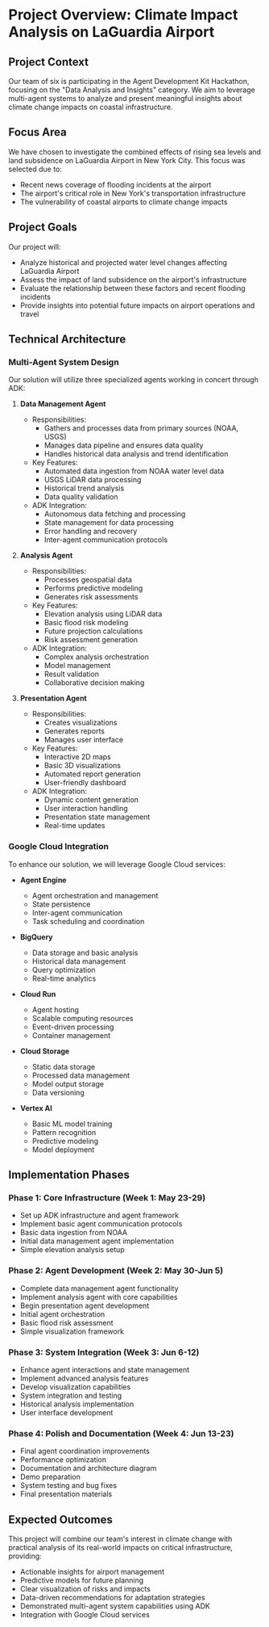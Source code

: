 # Project Overview: Climate Impact Analysis on LaGuardia Airport

## Project Context
Our team of six is participating in the Agent Development Kit Hackathon, focusing on the "Data Analysis and Insights" category. We aim to leverage multi-agent systems to analyze and present meaningful insights about climate change impacts on coastal infrastructure.

## Focus Area
We have chosen to investigate the combined effects of rising sea levels and land subsidence on LaGuardia Airport in New York City. This focus was selected due to:
* Recent news coverage of flooding incidents at the airport
* The airport's critical role in New York's transportation infrastructure
* The vulnerability of coastal airports to climate change impacts

## Project Goals
Our project will:
* Analyze historical and projected water level changes affecting LaGuardia Airport
* Assess the impact of land subsidence on the airport's infrastructure
* Evaluate the relationship between these factors and recent flooding incidents
* Provide insights into potential future impacts on airport operations and travel

## Technical Architecture

### Multi-Agent System Design
Our solution will utilize three specialized agents working in concert through ADK:

1. **Data Management Agent**
    * Responsibilities:
        * Gathers and processes data from primary sources (NOAA, USGS)
        * Manages data pipeline and ensures data quality
        * Handles historical data analysis and trend identification
    * Key Features:
        * Automated data ingestion from NOAA water level data
        * USGS LiDAR data processing
        * Historical trend analysis
        * Data quality validation
    * ADK Integration:
        * Autonomous data fetching and processing
        * State management for data processing
        * Error handling and recovery
        * Inter-agent communication protocols

2. **Analysis Agent**
    * Responsibilities:
        * Processes geospatial data
        * Performs predictive modeling
        * Generates risk assessments
    * Key Features:
        * Elevation analysis using LiDAR data
        * Basic flood risk modeling
        * Future projection calculations
        * Risk assessment generation
    * ADK Integration:
        * Complex analysis orchestration
        * Model management
        * Result validation
        * Collaborative decision making

3. **Presentation Agent**
    * Responsibilities:
        * Creates visualizations
        * Generates reports
        * Manages user interface
    * Key Features:
        * Interactive 2D maps
        * Basic 3D visualizations
        * Automated report generation
        * User-friendly dashboard
    * ADK Integration:
        * Dynamic content generation
        * User interaction handling
        * Presentation state management
        * Real-time updates

### Google Cloud Integration
To enhance our solution, we will leverage Google Cloud services:

* **Agent Engine**
    * Agent orchestration and management
    * State persistence
    * Inter-agent communication
    * Task scheduling and coordination

* **BigQuery**
    * Data storage and basic analysis
    * Historical data management
    * Query optimization
    * Real-time analytics

* **Cloud Run**
    * Agent hosting
    * Scalable computing resources
    * Event-driven processing
    * Container management

* **Cloud Storage**
    * Static data storage
    * Processed data management
    * Model output storage
    * Data versioning

* **Vertex AI**
    * Basic ML model training
    * Pattern recognition
    * Predictive modeling
    * Model deployment

## Implementation Phases

### Phase 1: Core Infrastructure (Week 1: May 23-29)
* Set up ADK infrastructure and agent framework
* Implement basic agent communication protocols
* Basic data ingestion from NOAA
* Initial data management agent implementation
* Simple elevation analysis setup

### Phase 2: Agent Development (Week 2: May 30-Jun 5)
* Complete data management agent functionality
* Implement analysis agent with core capabilities
* Begin presentation agent development
* Initial agent orchestration
* Basic flood risk assessment
* Simple visualization framework

### Phase 3: System Integration (Week 3: Jun 6-12)
* Enhance agent interactions and state management
* Implement advanced analysis features
* Develop visualization capabilities
* System integration and testing
* Historical analysis implementation
* User interface development

### Phase 4: Polish and Documentation (Week 4: Jun 13-23)
* Final agent coordination improvements
* Performance optimization
* Documentation and architecture diagram
* Demo preparation
* System testing and bug fixes
* Final presentation materials

## Expected Outcomes
This project will combine our team's interest in climate change with practical analysis of its real-world impacts on critical infrastructure, providing:
* Actionable insights for airport management
* Predictive models for future planning
* Clear visualization of risks and impacts
* Data-driven recommendations for adaptation strategies
* Demonstrated multi-agent system capabilities using ADK
* Integration with Google Cloud services